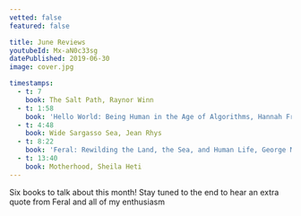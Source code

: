 ```yaml
---
vetted: false
featured: false

title: June Reviews
youtubeId: Mx-aN0c33sg
datePublished: 2019-06-30
image: cover.jpg

timestamps:
  - t: 7
    book: The Salt Path, Raynor Winn
  - t: 1:58
    book: 'Hello World: Being Human in the Age of Algorithms, Hannah Fry'
  - t: 4:48
    book: Wide Sargasso Sea, Jean Rhys
  - t: 8:22
    book: 'Feral: Rewilding the Land, the Sea, and Human Life, George Monbiot'
  - t: 13:40
    book: Motherhood, Sheila Heti
---
```


Six books to talk about this month! Stay tuned to the end to hear an extra quote from Feral and all of my enthusiasm

